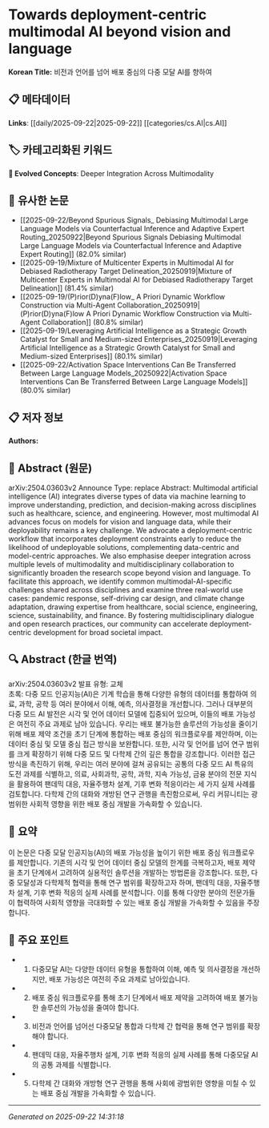 # Towards deployment-centric multimodal AI beyond vision and language

**Korean Title:** 비전과 언어를 넘어 배포 중심의 다중 모달 AI를 향하여

## 📋 메타데이터

**Links**: [[daily/2025-09-22|2025-09-22]] [[categories/cs.AI|cs.AI]]

## 🏷️ 카테고리화된 키워드
**🚀 Evolved Concepts**: Deeper Integration Across Multimodality

## 🔗 유사한 논문
- [[2025-09-22/Beyond Spurious Signals_ Debiasing Multimodal Large Language Models via Counterfactual Inference and Adaptive Expert Routing_20250922|Beyond Spurious Signals Debiasing Multimodal Large Language Models via Counterfactual Inference and Adaptive Expert Routing]] (82.0% similar)
- [[2025-09-19/Mixture of Multicenter Experts in Multimodal AI for Debiased Radiotherapy Target Delineation_20250919|Mixture of Multicenter Experts in Multimodal AI for Debiased Radiotherapy Target Delineation]] (81.4% similar)
- [[2025-09-19/(P)rior(D)yna(F)low_ A Priori Dynamic Workflow Construction via Multi-Agent Collaboration_20250919|(P)rior(D)yna(F)low A Priori Dynamic Workflow Construction via Multi-Agent Collaboration]] (80.8% similar)
- [[2025-09-19/Leveraging Artificial Intelligence as a Strategic Growth Catalyst for Small and Medium-sized Enterprises_20250919|Leveraging Artificial Intelligence as a Strategic Growth Catalyst for Small and Medium-sized Enterprises]] (80.1% similar)
- [[2025-09-22/Activation Space Interventions Can Be Transferred Between Large Language Models_20250922|Activation Space Interventions Can Be Transferred Between Large Language Models]] (80.0% similar)

## 📋 저자 정보

**Authors:** 

## 📄 Abstract (원문)

arXiv:2504.03603v2 Announce Type: replace 
Abstract: Multimodal artificial intelligence (AI) integrates diverse types of data via machine learning to improve understanding, prediction, and decision-making across disciplines such as healthcare, science, and engineering. However, most multimodal AI advances focus on models for vision and language data, while their deployability remains a key challenge. We advocate a deployment-centric workflow that incorporates deployment constraints early to reduce the likelihood of undeployable solutions, complementing data-centric and model-centric approaches. We also emphasise deeper integration across multiple levels of multimodality and multidisciplinary collaboration to significantly broaden the research scope beyond vision and language. To facilitate this approach, we identify common multimodal-AI-specific challenges shared across disciplines and examine three real-world use cases: pandemic response, self-driving car design, and climate change adaptation, drawing expertise from healthcare, social science, engineering, science, sustainability, and finance. By fostering multidisciplinary dialogue and open research practices, our community can accelerate deployment-centric development for broad societal impact.

## 🔍 Abstract (한글 번역)

arXiv:2504.03603v2 발표 유형: 교체  
초록: 다중 모드 인공지능(AI)은 기계 학습을 통해 다양한 유형의 데이터를 통합하여 의료, 과학, 공학 등 여러 분야에서 이해, 예측, 의사결정을 개선합니다. 그러나 대부분의 다중 모드 AI 발전은 시각 및 언어 데이터 모델에 집중되어 있으며, 이들의 배포 가능성은 여전히 주요 과제로 남아 있습니다. 우리는 배포 불가능한 솔루션의 가능성을 줄이기 위해 배포 제약 조건을 초기 단계에 통합하는 배포 중심의 워크플로우를 제안하며, 이는 데이터 중심 및 모델 중심 접근 방식을 보완합니다. 또한, 시각 및 언어를 넘어 연구 범위를 크게 확장하기 위해 다중 모드 및 다학제 간의 깊은 통합을 강조합니다. 이러한 접근 방식을 촉진하기 위해, 우리는 여러 분야에 걸쳐 공유되는 공통의 다중 모드 AI 특유의 도전 과제를 식별하고, 의료, 사회과학, 공학, 과학, 지속 가능성, 금융 분야의 전문 지식을 활용하여 팬데믹 대응, 자율주행차 설계, 기후 변화 적응이라는 세 가지 실제 사례를 검토합니다. 다학제 간의 대화와 개방된 연구 관행을 촉진함으로써, 우리 커뮤니티는 광범위한 사회적 영향을 위한 배포 중심 개발을 가속화할 수 있습니다.

## 📝 요약

이 논문은 다중 모달 인공지능(AI)의 배포 가능성을 높이기 위한 배포 중심 워크플로우를 제안합니다. 기존의 시각 및 언어 데이터 중심 모델의 한계를 극복하고자, 배포 제약을 초기 단계에서 고려하여 실용적인 솔루션을 개발하는 방법론을 강조합니다. 또한, 다중 모달성과 다학제적 협력을 통해 연구 범위를 확장하고자 하며, 팬데믹 대응, 자율주행차 설계, 기후 변화 적응의 실제 사례를 분석합니다. 이를 통해 다양한 분야의 전문가들이 협력하여 사회적 영향을 극대화할 수 있는 배포 중심 개발을 가속화할 수 있음을 주장합니다.

## 🎯 주요 포인트

- 1. 다중모달 AI는 다양한 데이터 유형을 통합하여 이해, 예측 및 의사결정을 개선하지만, 배포 가능성은 여전히 주요 과제로 남아있습니다.

- 2. 배포 중심 워크플로우를 통해 초기 단계에서 배포 제약을 고려하여 배포 불가능한 솔루션의 가능성을 줄여야 합니다.

- 3. 비전과 언어를 넘어선 다중모달 통합과 다학제 간 협력을 통해 연구 범위를 확장해야 합니다.

- 4. 팬데믹 대응, 자율주행차 설계, 기후 변화 적응의 실제 사례를 통해 다중모달 AI의 공통 과제를 식별합니다.

- 5. 다학제 간 대화와 개방형 연구 관행을 통해 사회에 광범위한 영향을 미칠 수 있는 배포 중심 개발을 가속화할 수 있습니다.

---

*Generated on 2025-09-22 14:31:18*